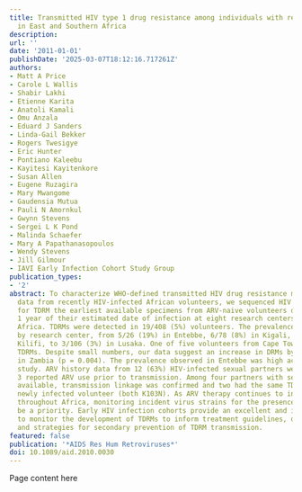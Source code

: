 ```yaml
---
title: Transmitted HIV type 1 drug resistance among individuals with recent HIV infection
  in East and Southern Africa
description:
url: ''
date: '2011-01-01'
publishDate: '2025-03-07T18:12:16.717261Z'
authors:
- Matt A Price
- Carole L Wallis
- Shabir Lakhi
- Etienne Karita
- Anatoli Kamali
- Omu Anzala
- Eduard J Sanders
- Linda-Gail Bekker
- Rogers Twesigye
- Eric Hunter
- Pontiano Kaleebu
- Kayitesi Kayitenkore
- Susan Allen
- Eugene Ruzagira
- Mary Mwangome
- Gaudensia Mutua
- Pauli N Amornkul
- Gwynn Stevens
- Sergei L K Pond
- Malinda Schaefer
- Mary A Papathanasopoulos
- Wendy Stevens
- Jill Gilmour
- IAVI Early Infection Cohort Study Group
publication_types:
- '2'
abstract: To characterize WHO-defined transmitted HIV drug resistance mutation (TDRM)
  data from recently HIV-infected African volunteers, we sequenced HIV (pol) and evaluated
  for TDRM the earliest available specimens from ARV-naive volunteers diagnosed within
  1 year of their estimated date of infection at eight research centers in sub-Saharan
  Africa. TDRMs were detected in 19/408 (5%) volunteers. The prevalence of TDRMs varied
  by research center, from 5/26 (19%) in Entebbe, 6/78 (8%) in Kigali, 2/49 (4%) in
  Kilifi, to 3/106 (3%) in Lusaka. One of five volunteers from Cape Town (20%) had
  TDRMs. Despite small numbers, our data suggest an increase in DRMs by year of infection
  in Zambia (p = 0.004). The prevalence observed in Entebbe was high across the entire
  study. ARV history data from 12 (63%) HIV-infected sexual partners were available;
  3 reported ARV use prior to transmission. Among four partners with sequence data
  available, transmission linkage was confirmed and two had the same TDRMs as the
  newly infected volunteer (both K103N). As ARV therapy continues to increase in availability
  throughout Africa, monitoring incident virus strains for the presence of TDRMs should
  be a priority. Early HIV infection cohorts provide an excellent and important platform
  to monitor the development of TDRMs to inform treatment guidelines, drug choices,
  and strategies for secondary prevention of TDRM transmission.
featured: false
publication: '*AIDS Res Hum Retroviruses*'
doi: 10.1089/aid.2010.0030
---
```


Page content here